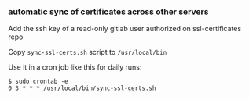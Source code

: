 ### automatic sync of certificates across other servers
    
Add the ssh key of a read-only gitlab user authorized on ssl-certificates repo 
    
Copy `sync-ssl-certs.sh` script to `/usr/local/bin`

Use it in a cron job like this for daily runs:

	$ sudo crontab -e
	0 3 * * * /usr/local/bin/sync-ssl-certs.sh